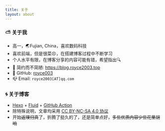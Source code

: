 ```yaml
---
title: 关于
layout: about
---
```


### :partly_sunny: 关于我

- 高一，:earth_asia:Fujian, China，喜欢数码科技
- 喜欢前端，但是很菜:persevere:，在搭建博客过程中不断学习
- 个人水平有限，在博客分享的内容可能有错，希望指出:mag:
- :wrench: 简约而不简陋: https://blog.royce2003.top
- :octopus: GitHub: [royce003](https://github.com/royce003)
- :mailbox_closed: Email:  `royce2003[AT]qq.com`

### :cyclone: 关于博客

- <span>[Hexo](https://hexo.io/zh-cn) + [Fluid](https://github.com/fluid-dev/hexo-theme-fluid) + [GitHub Action](https://github.com/features/actions)</span>
- 除特殊说明，文章均采用 [CC BY-NC-SA 4.0 协议](https://creativecommons.org/licenses/by-nc-sa/4.0/deed.zh)
- 开始~~返璞归真~~了，折腾了挺久的了，还是简单点好，~~多些优质内容少些花里胡哨~~


<!-- ### :partly_sunny: 博客历史

{% cb 2020.02.27 从 NexT 搬迁至 Fluid, 1, orange %}
{% cb 2020.03.05 搬迁全部完成, 1, orange %}
{% cb 2020.03.16 新增相册, 1, orange %}
{% cb 2020.03.24 使用增强版 Valine-Admin, 1, orange %}
{% cb 2020.03.26 新增暗黑模式, 1, orange %} -->
